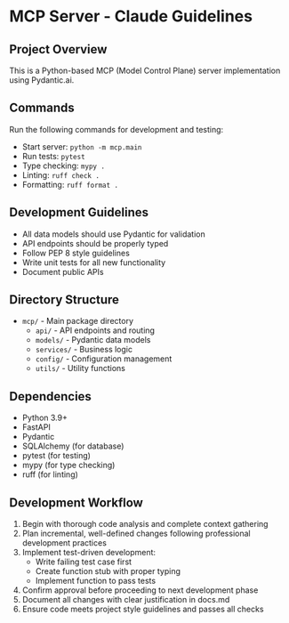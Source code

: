 # MCP Server - Claude Guidelines

## Project Overview
This is a Python-based MCP (Model Control Plane) server implementation using Pydantic.ai.

## Commands
Run the following commands for development and testing:
- Start server: `python -m mcp.main`
- Run tests: `pytest`
- Type checking: `mypy .`
- Linting: `ruff check .`
- Formatting: `ruff format .`

## Development Guidelines
- All data models should use Pydantic for validation
- API endpoints should be properly typed
- Follow PEP 8 style guidelines
- Write unit tests for all new functionality
- Document public APIs

## Directory Structure
- `mcp/` - Main package directory
  - `api/` - API endpoints and routing
  - `models/` - Pydantic data models
  - `services/` - Business logic
  - `config/` - Configuration management
  - `utils/` - Utility functions

## Dependencies
- Python 3.9+
- FastAPI
- Pydantic
- SQLAlchemy (for database)
- pytest (for testing)
- mypy (for type checking)
- ruff (for linting)

## Development Workflow

1. Begin with thorough code analysis and complete context gathering
2. Plan incremental, well-defined changes following professional development practices
3. Implement test-driven development:
   - Write failing test case first
   - Create function stub with proper typing
   - Implement function to pass tests
4. Confirm approval before proceeding to next development phase
5. Document all changes with clear justification in docs.md
6. Ensure code meets project style guidelines and passes all checks
